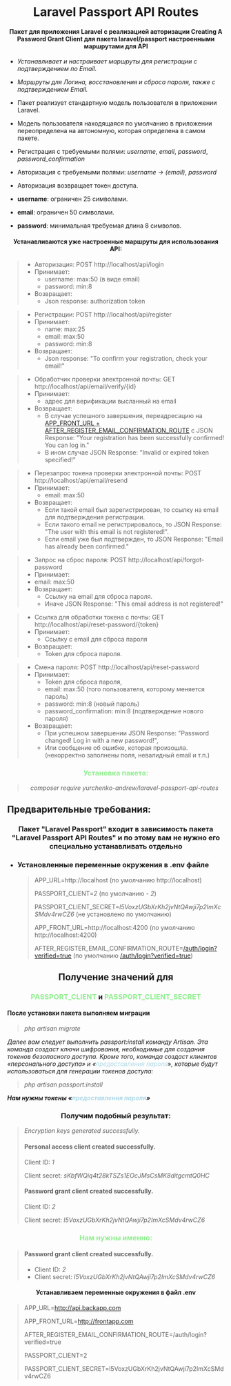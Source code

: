 # <center>Laravel Passport API Routes</center>
#### <center>Пакет для приложения Laravel с реализацией авторизации Creating A Password Grant Client для пакета laravel/passport настроенными маршрутами для API</center>

- _Устанавливает и настраивает маршруты для регистрации с подтверждением по Email._
- _Маршруты для Логина, восстановления и сброса пароля, также с подтверждением Email._


- Пакет реализует стандартную модель пользователя в приложении Laravel.
- Модель пользователя находящаяся по умолчанию в приложении переопределена на автономную, которая определена в самом пакете.
- Регистрация с требуемыми полями: _username_, _email_, _password_, _password_confirmation_
- Авторизация с требуемыми полями: _username -> (email)_, _password_
- Авторизация возвращает токен доступа.


- **username**: ограничен 25 символами.
- **email**: ограничен 50 символами.
- **password**: минимальная требуемая длина 8 символов.

#### <center>Устанавливаются уже настроенные маршруты для использования API:</center>

>- Авторизация: POST http://localhost/api/login
>  - Принимает: 
>    - username: max:50 (в виде email)
>    - password: min:8
>  - Возвращает:
>    - Json response: authorization token


>- Регистрации: POST http://localhost/api/register
>  - Принимает:
>    - name: max:25
>    - email: max:50
>    - password: min:8
>  - Возвращает:
>    - Json response: "To confirm your registration, check your email!"


>- Обработчик проверки электронной почты: GET http://localhost/api/email/verify/{id}
>  - Принимает:
>    - адрес для верификации высланный на email
>  - Возвращает:
>    - В случае успешного завершения, переадресацию на [APP_FRONT_URL + AFTER_REGISTER_EMAIL_CONFIRMATION_ROUTE](http://localhost:4200/auth/login?verified=true) с JSON Response: "Your registration has been successfully confirmed! You can log in."
>    - В ином случае JSON Response: "Invalid or expired token specified!"


>- Перезапрос токена проверки электронной почты: POST http://localhost/api/email/resend
>  - Принимает:
>    - email: max:50
>  - Возвращает:
>    - Если такой email был зарегистрирован, то ссылку на email для подтверждения регистрации.
>    - Если такого email не регистрировалось, то JSON Response: "The user with this email is not registered!".
>    - Если email уже был подтвержден, то JSON Response: "Email has already been confirmed."


>- Запрос на сброс пароля: POST http://localhost/api/forgot-password
>  - Принимает:
>   - email: max:50
>  - Возвращает:
>    - Ссылку на email для сброса пароля.
>    - Иначе JSON Response: "This email address is not registered!"

>- Ссылка для обработки токена с почты: GET http://localhost/api/reset-password/{token}
>  - Принимает:
>    - Ссылку с email для сброса пароля
>  - Возвращает:
>    - Token для сброса пароля.

>- Смена пароля: POST http://localhost/api/reset-password
>  - Принимает:
>    - Token для сброса пароля,
>    - email: max:50 (того пользователя, которому меняется пароль)
>    - password: min:8 (новый пароль)
>    - password_confirmation: min:8 (подтверждение нового пароля)
>  - Возвращает:
>    - При успешном завершении JSON Response: "Password changed! Log in with a new password!",
>    - Или сообщение об ошибке, которая произошла. (некорректно заполнены поля, невалидный email и т.п.)

### <span style="color: lightgreen;"><center>Установка пакета:</center></span>

> _<center>composer require yurchenko-andrew/laravel-passport-api-routes</center>_

## Предварительные требования:

### <center>Пакет "Laravel Passport" входит в зависимость пакета "Laravel Passport API Routes" и по этому вам не нужно его специально устанавливать отдельно</center>
- ### Установленные переменные окружения в .env файле
  > APP_URL=http://localhost (по умолчанию http://localhost)
  > 
  > PASSPORT_CLIENT=_2_ (по умолчанию - _2_)
  > 
  > PASSPORT_CLIENT_SECRET=_l5VoxzUGbXrKh2jvNtQAwji7p2ImXcSMdv4rwCZ6_ (не установлено  по умолчанию)
  > 
  > APP_FRONT_URL=http://localhost:4200 (по умолчанию http://localhost:4200)
  > 
  > AFTER_REGISTER_EMAIL_CONFIRMATION_ROUTE=[/auth/login?verified=true](http://localhost:4200/auth/login?verified=true) (по умолчанию [/auth/login?verified=true](http://localhost:4200/auth/login?verified=true))
## <center>Получение значений для </center>

### <center><span style="color: lightgreen;">PASSPORT_CLIENT</span> и <span style="color: lightgreen;">PASSPORT_CLIENT_SECRET</span></center>

#### После установки пакета выполняем миграции
>_php artisan migrate_
  
_Далее вам следует выполнить passport:install команду Artisan. Эта команда создаст ключи шифрования, необходимые для создания токенов безопасного доступа. Кроме того, команда создаст клиентов «персонального доступа» и «<span style="color: lightblue;">предоставления пароля</span>», которые будут использоваться для генерации токенов доступа:_

>_php artisan passport:install_
   
**_Нам нужны токены «<span style="color: lightblue;">предоставления пароля</span>»_**
### <center> Получим подобный результат:</center>

>_Encryption keys generated successfully._
>#### Personal access client created successfully.
>Client ID: _1_
>
>Client secret: _sKbfWQiq4t28kTSZs1EOcJMsCsMK8ditgcmtQ0HC_
>#### Password grant client created successfully.
>Client ID: _2_
> 
>Client secret: _l5VoxzUGbXrKh2jvNtQAwji7p2ImXcSMdv4rwCZ6_
### <center><span style="color: lightgreen;">Нам нужны именно:</span></center>
>#### Password grant client created successfully.
>- Client ID: _2_
>- Client secret: _l5VoxzUGbXrKh2jvNtQAwji7p2ImXcSMdv4rwCZ6_

#### <center>Устанавливаем переменные окружения в файл .env</center>
> APP_URL=http://api.backapp.com
> 
> APP_FRONT_URL=http://frontapp.com
> 
> AFTER_REGISTER_EMAIL_CONFIRMATION_ROUTE=/auth/login?verified=true
> 
> PASSPORT_CLIENT=2
> 
> PASSPORT_CLIENT_SECRET=l5VoxzUGbXrKh2jvNtQAwji7p2ImXcSMdv4rwCZ6

